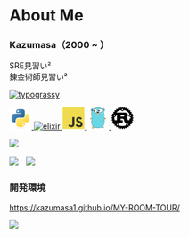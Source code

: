 # About Me

### Kazumasa（2000 ~ ）
SRE見習い²<br>
錬金術師見習い²<br>


<a href="https://github.com/kawarimidoll/typograssy"><img alt="typograssy" src="https://typograssy.deno.dev/api?text=%E3%82%AB%E3%83%8B%E3%82%92%20%E3%81%9F%E3%82%89%E3%81%B5%E3%81%8F%20%E3%81%9F%E3%81%B9%E3%81%9F%E3%81%84%E3%80%82%E3%80%80&l1=ffadad&l2=fb6060&l3=ea2e2e&l4=c30404&frame=d0d7de&speed=100"></a>


<p align="left">
  <a href="https://www.python.org" target="_blank" rel="noreferrer">
    <img src="https://raw.githubusercontent.com/devicons/devicon/master/icons/python/python-original.svg" alt="python" width="40" height="40"/>
  </a>
  <a href="https://elixir-lang.org" target="_blank" rel="noreferrer">
    <img src="https://www.vectorlogo.zone/logos/elixir-lang/elixir-lang-icon.svg" alt="elixir" width="40" height="40"/>
  </a>
  <a href="https://developer.mozilla.org/en-US/docs/Web/JavaScript" target="_blank" rel="noreferrer">
    <img src="https://raw.githubusercontent.com/devicons/devicon/master/icons/javascript/javascript-original.svg" alt="javascript" width="40" height="40"/>
  </a>
  <a href="https://golang.org" target="_blank" rel="noreferrer">
    <img src="https://raw.githubusercontent.com/devicons/devicon/master/icons/go/go-original.svg" alt="go" width="40" height="40"/>
  </a>
  <a href="https://www.rust-lang.org" target="_blank" rel="noreferrer">
    <img src="https://raw.githubusercontent.com/devicons/devicon/master/icons/rust/rust-plain.svg" alt="rust" width="40" height="40"/>
  </a>
</p>


<img src="https://raw.githubusercontent.com/Kazumasa1/Kazumasa1/main/profile-summary-card-output/github/0-profile-details.svg" width=720vw >

<img src="https://raw.githubusercontent.com/Kazumasa1/Kazumasa1/main/profile-summary-card-output/github/4-productive-time.svg">&emsp;<img src="https://github-readme-stats-clone-vh43.vercel.app/api/top-langs/?username=Kazumasa1&layout=compact&count_private=true&langs_count=6&hide=html,jupyter%20notebook,css,blade,scilab,scss" height=200vw >


### 開発環境

https://kazumasa1.github.io/MY-ROOM-TOUR/



![](https://komarev.com/ghpvc/?username=Kazumasa1)
